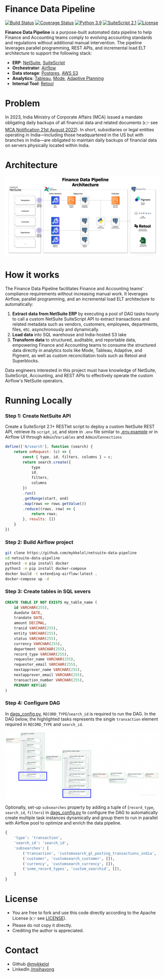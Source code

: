 # Finance Data Pipeline

[![Build Status](https://img.shields.io/badge/build-passing-brightgreen.svg)](https://travis-ci.org/mykkelol/netsuite-data-pipeline) [![Coverage Status](https://img.shields.io/badge/coverage-100%25-brightgreen.svg)](https://coveralls.io/github/mykkelol/netsuite-data-pipeline?branch=main) [![Python 3.9](https://img.shields.io/badge/python-3.9-blue.svg)](https://www.python.org/downloads/release/python-390/) [![SuiteScript 2.1](https://img.shields.io/badge/suitescript-2.1-blue.svg)](https://docs.oracle.com/en/cloud/saas/netsuite/ns-online-help/chapter_156042690639.html#SuiteScript-2.1) [![License](https://img.shields.io/badge/License-apache-orange.svg)](./LICENSE)

**Finance Data Pipeline** is a purpose-built automated data pipeline to help Finance and Accounting teams comply to evolving accounting standards and regulations without additional manual intervention. The pipeline leverages parallel programming, REST APIs, and incremental load ELT architecture to support the following stack:

- **ERP**: [NetSuite](https://www.netsuite.com/), [SuiteScript](https://docs.oracle.com/en/cloud/saas/netsuite/ns-online-help/section_4387799403.html#SuiteScript-2.x-RESTlet-Script-Type)
- **Orchestrator**: [Airflow](https://airflow.apache.org/)
- **Data storage**: [Postgres](https://www.postgresql.org/), [AWS S3](https://aws.amazon.com/s3/)
- **Analytics**: [Tableau](https://help.tableau.com/current/pro/desktop/en-us/examples_postgresql.htm), [Mode](https://mode.com/integrations/postgresql), [Adaptive Planning](https://hightouch.com/integrations/postgresql-to-workday-adaptive-planning)
- **Internal Tool**: [Retool](https://docs.retool.com/data-sources/quickstarts/database/postgresql)

# Problem

In 2023, India Ministry of Corporate Affairs (MCA) issued a mandate obligating daily backups of all financial data and related documents (👉 see [MCA Notification 21st August 2022](https://resource.cdn.icai.org/71244clcgc160822.pdf)). In short, subsidiaries or legal entities operating in India—including those headquartered in the US but with branches in India—are obligated to maintain daily backups of financial data on servers physically located within India.

# Architecture

![Architecture](./images/architecture.png)

# How it works

The Finance Data Pipeline facilitates Finance and Accounting teams' compliance requirements without increasing manual work. It leverages Airflow, parallel programming, and an incremental load ELT architecture to automatically:

1. **Extract data from NetSuite ERP** by executing a pool of DAG tasks hourly to call a custom NetSuite SuiteScript API to extract transactions and related metadata such as vendors, customers, employees, departments, files, etc. asynchronously and dynamically.
2. **Load data** into SQL warehouse and India-hosted S3 lake
3. **Transform data** to structured, auditable, and reportable data, empowering Finance and Accounting teams to consume the structured data directly in analytics tools like Mode, Tableau, Adaptive, and Pigment, as well as custom reconciliation tools such as Retool and Superblocks.

Data engineers interested in this project must have knowledge of NetSuite, SuiteScript, Accounting, and REST APIs to effectively operate the custom Airflow's NetSuite operators.

# Running Locally

### Step 1: Create NetSuite API

Create a SuiteScript 2.1+ RESTlet script to deploy a custom NetSuite REST API, retrieve its `script_id`, and store in `.env` file similar to [.env.example](./.env.example) or in Airflow UI through `Admin`/`Variables` and `Admin`/`Connections`

```JavaScript
define(['N/search'], function (search) {
    return onRequest: (c) => {
        const { type, id, filters, columns } = c;
        return search.create({
            type
            id,
            filters,
            columns
        })
        .run()
        .getRange(start, end)
        .map(rows => rows.getValue())
        .reduce((rows, row) => {
            return rows;
        }, results: [])
    }
})
```

### Step 2: Build Airflow project

```bash
git clone https://github.com/mykkelol/netsuite-data-pipeline
cd netsuite-data-pipeline
python3 -m pip install docker
python3 -m pip install docker-compose
docker build -t extending-airflow:latest .
docker-compose up -d
```

### Step 3: Create tables in SQL severs

```sql
CREATE TABLE IF NOT EXISTS my_table_name (
    id VARCHAR(255),
	duedate DATE,
	trandate DATE,
	amount DECIMAL,
	tranid VARCHAR(255),
	entity VARCHAR(255),
	status VARCHAR(255),
	currency VARCHAR(255),
	department VARCHAR(255),
	record_type VARCHAR(255),
	requester_name VARCHAR(255),
	requester_email VARCHAR(255),
	nextapprover_name VARCHAR(255),
	nextapprover_email VARCHAR(255),
	transaction_number VARCHAR(255),
	PRIMARY KEY(id)
)
```

### Step 4: Configure DAG

In [dags_config.py](./dags/dags_config.py), `RECORD_TYPE`/`search_id` is required to run the DAG. In the DAG below, the highlighted tasks represents the single `transaction` element required in `RECORD_TYPE` and `search_id`.

![DAG Primary Search](./images/dag_primary_search.png)

Optionally, set-up `subsearches` property by adding a tuple of (`record_type`, `search_id`, `filters`) in [dags_config.py](./dags/dags_config.py) to configure the DAG to automatically create multiple task instances dynamically and group them to run in parallel with Airflow pool to optimize and enrich the data pipeline.

```python
{
    'type': 'transaction',
    'search_id': 'search_id',
    'subsearches': [
        ('transaction', 'customsearch_gl_posting_transactions_india', []),
        ('customer', 'customsearch_customer', []),
        ('currency', 'customsearch_currency', []),
        ('some_record_types', 'custom_searchid', []),
    ]
}
```

# License

- You are free to fork and use this code directly according to the Apache License (👉 see [LICENSE](./LICENSE)).
- Please do not copy it directly.
- Crediting the author is appreciated.

# Contact

- Github [@mykkelol](https://github.com/mykkelol)
- LinkedIn [/msihavong](https://linkedin.com/in/msihavong)
